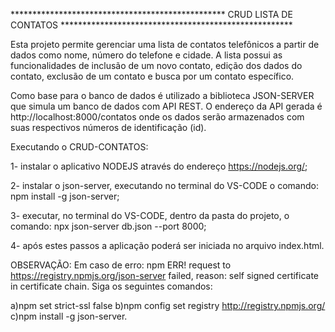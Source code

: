 ************************************************* CRUD LISTA DE CONTATOS *****************************************************

Esta projeto permite gerenciar uma lista de contatos telefônicos a partir de dados como nome, número do telefone e cidade. 
A lista possui as funcionalidades de inclusão de um novo contato, edição dos dados do contato, exclusão de um contato e 
busca por um contato específico.

Como base para o banco de dados é utilizado a biblioteca JSON-SERVER que simula um banco de dados com API REST. O endereço da 
API gerada é http://localhost:8000/contatos onde os dados serão armazenados com suas respectivos números de identificação (id). 

Executando o CRUD-CONTATOS:

1- instalar o aplicativo NODEJS através do endereço https://nodejs.org/; 

2- instalar o json-server, executando no terminal do VS-CODE o comando: npm install -g json-server;

3- executar, no terminal do VS-CODE, dentro da pasta do projeto, o comando: npx json-server db.json --port 8000;

4- após estes passos a aplicação poderá ser iniciada no arquivo index.html.

OBSERVAÇÃO:
Em caso de erro: npm ERR! request to https://registry.npmjs.org/json-server failed, reason: self signed certificate in
certificate chain. Siga os seguintes comandos:

a)npm set strict-ssl false 
b)npm config set registry http://registry.npmjs.org/  
c)npm install -g json-server.
